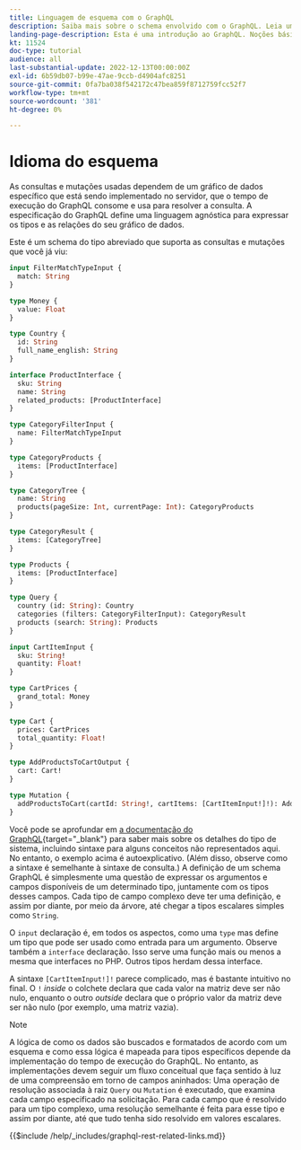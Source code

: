 ```yaml
---
title: Linguagem de esquema com o GraphQL
description: Saiba mais sobre o schema envolvido com o GraphQL. Leia uma descrição do schema, juntamente com alguns padrões interessantes e maneiras de ler o schema.
landing-page-description: Esta é uma introdução ao GraphQL. Noções básicas sobre o schema e como interpretar alguns dos elementos
kt: 11524
doc-type: tutorial
audience: all
last-substantial-update: 2022-12-13T00:00:00Z
exl-id: 6b59db07-b99e-47ae-9ccb-d4904afc8251
source-git-commit: 0fa7ba038f542172c47bea859f8712759fcc52f7
workflow-type: tm+mt
source-wordcount: '381'
ht-degree: 0%

---
```


# Idioma do esquema

As consultas e mutações usadas dependem de um gráfico de dados específico que está sendo implementado no servidor, que o tempo de execução do GraphQL consome e usa para resolver a consulta. A especificação do GraphQL define uma linguagem agnóstica para expressar os tipos e as relações do seu gráfico de dados.

Este é um schema do tipo abreviado que suporta as consultas e mutações que você já viu:

```graphql
input FilterMatchTypeInput {
  match: String
}

type Money {
  value: Float
}

type Country {
  id: String
  full_name_english: String
}

interface ProductInterface {
  sku: String
  name: String
  related_products: [ProductInterface]
}

type CategoryFilterInput {
  name: FilterMatchTypeInput
}

type CategoryProducts {
  items: [ProductInterface]
}

type CategoryTree {
  name: String
  products(pageSize: Int, currentPage: Int): CategoryProducts
}

type CategoryResult {
  items: [CategoryTree]
}

type Products {
  items: [ProductInterface]
}

type Query {
  country (id: String): Country
  categories (filters: CategoryFilterInput): CategoryResult
  products (search: String): Products
}

input CartItemInput {
  sku: String!
  quantity: Float!
}

type CartPrices {
  grand_total: Money
}

type Cart {
  prices: CartPrices
  total_quantity: Float!
}

type AddProductsToCartOutput {
  cart: Cart!
}

type Mutation {
  addProductsToCart(cartId: String!, cartItems: [CartItemInput!]!): AddProductsToCartOutput
}
```

Você pode se aprofundar em [a documentação do GraphQL](https://graphql.org/learn/schema/){target="_blank"} para saber mais sobre os detalhes do tipo de sistema, incluindo sintaxe para alguns conceitos não representados aqui. No entanto, o exemplo acima é autoexplicativo. (Além disso, observe como a sintaxe é semelhante à sintaxe de consulta.) A definição de um schema GraphQL é simplesmente uma questão de expressar os argumentos e campos disponíveis de um determinado tipo, juntamente com os tipos desses campos. Cada tipo de campo complexo deve ter uma definição, e assim por diante, por meio da árvore, até chegar a tipos escalares simples como `String`.

O `input` declaração é, em todos os aspectos, como uma `type` mas define um tipo que pode ser usado como entrada para um argumento. Observe também a `interface` declaração. Isso serve uma função mais ou menos a mesma que interfaces no PHP. Outros tipos herdam dessa interface.

A sintaxe `[CartItemInput!]!` parece complicado, mas é bastante intuitivo no final. O `!` _inside_ o colchete declara que cada valor na matriz deve ser não nulo, enquanto o outro _outside_ declara que o próprio valor da matriz deve ser não nulo (por exemplo, uma matriz vazia).

>[!NOTE]
>
>A lógica de como os dados são buscados e formatados de acordo com um esquema e como essa lógica é mapeada para tipos específicos depende da implementação do tempo de execução do GraphQL. No entanto, as implementações devem seguir um fluxo conceitual que faça sentido à luz de uma compreensão em torno de campos aninhados: Uma operação de resolução associada à raiz `Query` ou `Mutation` é executado, que examina cada campo especificado na solicitação. Para cada campo que é resolvido para um tipo complexo, uma resolução semelhante é feita para esse tipo e assim por diante, até que tudo tenha sido resolvido em valores escalares.

{{$include /help/_includes/graphql-rest-related-links.md}}

